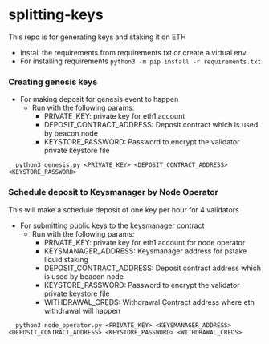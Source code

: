 # splitting-keys
This repo is for generating keys and staking it on ETH

- Install the requirements from requirements.txt or create a virtual env.
- For installing requirements `python3 -m pip install -r requirements.txt`

### Creating genesis keys
- For making deposit for genesis event to happen
  - Run with the following params:
    - PRIVATE_KEY: private key for eth1 account 
    - DEPOSIT_CONTRACT_ADDRESS: Deposit contract which is used by beacon node
    - KEYSTORE_PASSWORD: Password to encrypt the validator private keystore file
```
  python3 genesis.py <PRIVATE_KEY> <DEPOSIT_CONTRACT_ADDRESS> <KEYSTORE_PASSWORD>
```

### Schedule deposit to Keysmanager by Node Operator
This will make a schedule deposit of one key per hour for 4 validators
- For submitting public keys to the keysmanager contract
  - Run with the following params:
    - PRIVATE_KEY: private key for eth1 account for node operator
    - KEYSMANAGER_ADDRESS: Keysmanager address for pstake liquid staking
    - DEPOSIT_CONTRACT_ADDRESS: Deposit contract address which is used by beacon node
    - KEYSTORE_PASSWORD: Password to encrypt the validator private keystore file
    - WITHDRAWAL_CREDS: Withdrawal Contract address where eth withdrawal will happen
```
  python3 node_operator.py <PRIVATE_KEY> <KEYSMANAGER_ADDRESS> <DEPOSIT_CONTRACT_ADDRESS> <KEYSTORE_PASSWORD> <WITHDRAWAL_CREDS>
```

